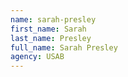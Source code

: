 ```yaml
---
name: sarah-presley
first_name: Sarah
last_name: Presley
full_name: Sarah Presley
agency: USAB
---
```


